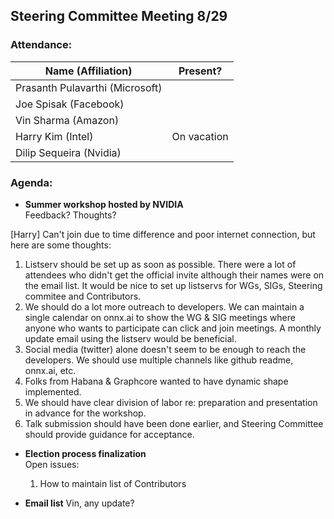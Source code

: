 ## Steering Committee Meeting 8/29

### Attendance:

| Name (Affiliation) | Present? |
| ------------------------------- | --- |
| Prasanth Pulavarthi (Microsoft) |  |
| Joe Spisak (Facebook)           |  |
| Vin Sharma (Amazon)             |  | 
| Harry Kim (Intel)               | On vacation |
| Dilip Sequeira (Nvidia)         |  |


### Agenda:
* **Summer workshop hosted by NVIDIA**  
Feedback? Thoughts?

[Harry] Can't join due to time difference and poor internet connection, but here are some thoughts: 
1) Listserv should be set up as soon as possible. There were a lot of attendees who didn't get the official invite although their names were on the email list. It would be nice to set up listservs for WGs, SIGs, Steering commitee and Contributors. 
2) We should do a lot more outreach to developers. We can maintain a single calendar on onnx.ai to show the WG & SIG meetings where anyone who wants to participate can click and join meetings. A monthly update email using the listserv would be beneficial.
3) Social media (twitter) alone doesn't seem to be enough to reach the developers. We should use multiple channels like github readme, onnx.ai, etc.
4) Folks from Habana & Graphcore wanted to have dynamic shape implemented.
5) We should have clear division of labor re: preparation and presentation in advance for the workshop. 
6) Talk submission should have been done earlier, and Steering Committee should provide guidance for acceptance. 

* **Election process finalization**  
Open issues:  
  1) How to maintain list of Contributors
  
* **Email list**
Vin, any update?

